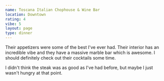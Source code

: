 ```yaml
---
name: Toscana Italian Chophouse & Wine Bar
location: Downtown
rating: 4
vibe: 5
layout: page
type: dinner
---
```

Their appetizers were some of the best I've ever had. Their interior has an incredible vibe and they have a massive marble bar which is awesome. I should definitely check out their cocktails some time.

I didn't think the steak was as good as I've had before, but maybe I just wasn't hungry at that point.